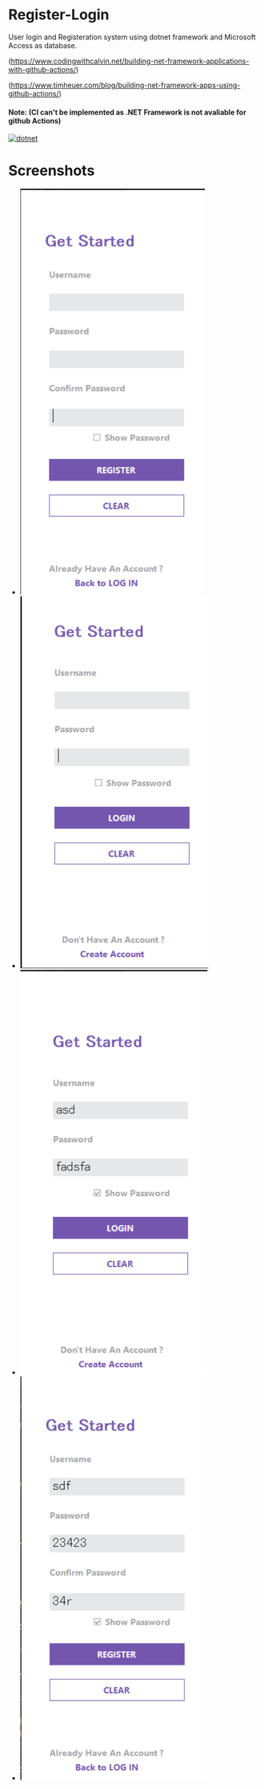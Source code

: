 # Register-Login
User login and Registeration system using dotnet framework and Microsoft Access as database.

(https://www.codingwithcalvin.net/building-net-framework-applications-with-github-actions/)

(https://www.timheuer.com/blog/building-net-framework-apps-using-github-actions/)

#### Note: (CI can't be implemented as .NET Framework is not avaliable for github Actions)

[![dotnet](https://github.com/shikharvashistha/Register-Login/actions/workflows/dotnet.yml/badge.svg?branch=main)](https://github.com/shikharvashistha/Register-Login/actions/workflows/dotnet.yml)

# Screenshots
- ![FIRST](asserts/1.png)
- ![SECOND](asserts/2.png)
- ![THIRD](asserts/3.png)
- ![FOURTH](asserts/4.png)
